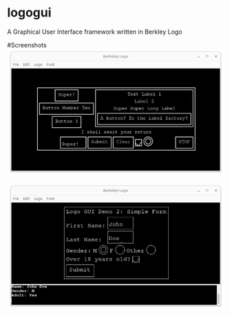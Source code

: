 # logogui
A Graphical User Interface framework written in Berkley Logo

#Screenshots
![Screenshot of random GUI components](examples/screenshots/logogui-misc.png)

![Screenshot of example form GUI](examples/screenshots/logogui-form.png)
